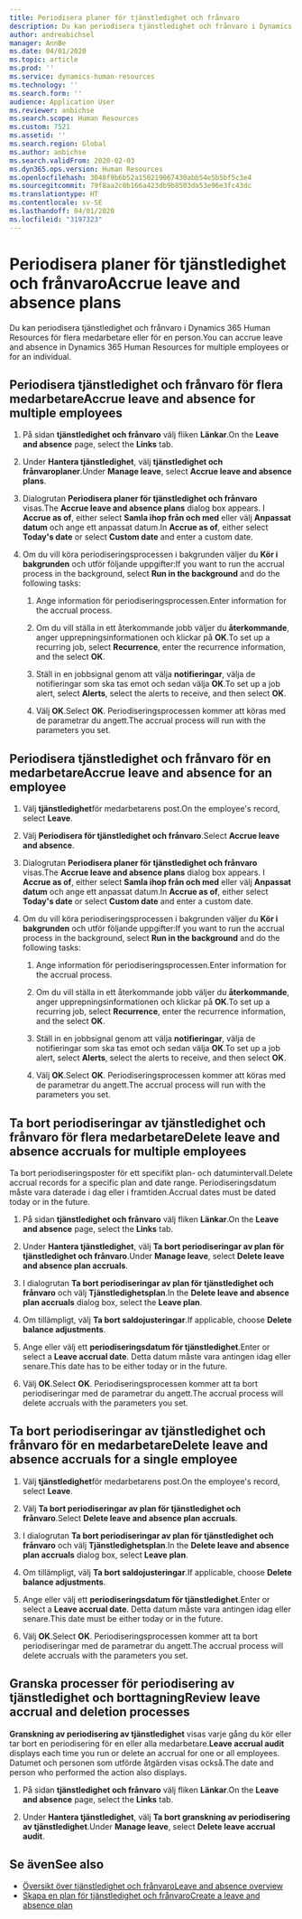```yaml
---
title: Periodisera planer för tjänstledighet och frånvaro
description: Du kan periodisera tjänstledighet och frånvaro i Dynamics 365 Human Resources för flera medarbetare eller för en person.
author: andreabichsel
manager: AnnBe
ms.date: 04/01/2020
ms.topic: article
ms.prod: ''
ms.service: dynamics-human-resources
ms.technology: ''
ms.search.form: ''
audience: Application User
ms.reviewer: anbichse
ms.search.scope: Human Resources
ms.custom: 7521
ms.assetid: ''
ms.search.region: Global
ms.author: anbichse
ms.search.validFrom: 2020-02-03
ms.dyn365.ops.version: Human Resources
ms.openlocfilehash: 3048f9b6b52a150219067430abb54e5b5bf5c3e4
ms.sourcegitcommit: 79f8aa2c0b166a423db9b8503da53e96e3fc43dc
ms.translationtype: HT
ms.contentlocale: sv-SE
ms.lasthandoff: 04/01/2020
ms.locfileid: "3197323"
---
```

# <a name="accrue-leave-and-absence-plans"></a><span data-ttu-id="8d104-103">Periodisera planer för tjänstledighet och frånvaro</span><span class="sxs-lookup"><span data-stu-id="8d104-103">Accrue leave and absence plans</span></span>

<span data-ttu-id="8d104-104">Du kan periodisera tjänstledighet och frånvaro i Dynamics 365 Human Resources för flera medarbetare eller för en person.</span><span class="sxs-lookup"><span data-stu-id="8d104-104">You can accrue leave and absence in Dynamics 365 Human Resources for multiple employees or for an individual.</span></span>

## <a name="accrue-leave-and-absence-for-multiple-employees"></a><span data-ttu-id="8d104-105">Periodisera tjänstledighet och frånvaro för flera medarbetare</span><span class="sxs-lookup"><span data-stu-id="8d104-105">Accrue leave and absence for multiple employees</span></span>

1. <span data-ttu-id="8d104-106">På sidan **tjänstledighet och frånvaro** välj fliken **Länkar**.</span><span class="sxs-lookup"><span data-stu-id="8d104-106">On the **Leave and absence** page, select the **Links** tab.</span></span>

2. <span data-ttu-id="8d104-107">Under **Hantera tjänstledighet**, välj **tjänstledighet och frånvaroplaner**.</span><span class="sxs-lookup"><span data-stu-id="8d104-107">Under **Manage leave**, select **Accrue leave and absence plans**.</span></span>

3. <span data-ttu-id="8d104-108">Dialogrutan **Periodisera planer för tjänstledighet och frånvaro** visas.</span><span class="sxs-lookup"><span data-stu-id="8d104-108">The **Accrue leave and absence plans** dialog box appears.</span></span> <span data-ttu-id="8d104-109">I **Accrue as of**, either select **Samla ihop från och med** eller välj **Anpassat datum** och ange ett anpassat datum.</span><span class="sxs-lookup"><span data-stu-id="8d104-109">In **Accrue as of**, either select **Today's date** or select **Custom date** and enter a custom date.</span></span>

4. <span data-ttu-id="8d104-110">Om du vill köra periodiseringsprocessen i bakgrunden väljer du **Kör i bakgrunden** och utför följande uppgifter:</span><span class="sxs-lookup"><span data-stu-id="8d104-110">If you want to run the accrual process in the background, select **Run in the background** and do the following tasks:</span></span>

   1. <span data-ttu-id="8d104-111">Ange information för periodiseringsprocessen.</span><span class="sxs-lookup"><span data-stu-id="8d104-111">Enter information for the accrual process.</span></span>

   2. <span data-ttu-id="8d104-112">Om du vill ställa in ett återkommande jobb väljer du **återkommande**, anger upprepningsinformationen och klickar på **OK**.</span><span class="sxs-lookup"><span data-stu-id="8d104-112">To set up a recurring job, select **Recurrence**, enter the recurrence information, and the select **OK**.</span></span>

   3. <span data-ttu-id="8d104-113">Ställ in en jobbsignal genom att välja **notifieringar**, välja de notifieringar som ska tas emot och sedan välja **OK**.</span><span class="sxs-lookup"><span data-stu-id="8d104-113">To set up a job alert, select **Alerts**, select the alerts to receive, and then select **OK**.</span></span>

   4. <span data-ttu-id="8d104-114">Välj **OK**.</span><span class="sxs-lookup"><span data-stu-id="8d104-114">Select **OK**.</span></span> <span data-ttu-id="8d104-115">Periodiseringsprocessen kommer att köras med de parametrar du angett.</span><span class="sxs-lookup"><span data-stu-id="8d104-115">The accrual process will run with the parameters you set.</span></span>

## <a name="accrue-leave-and-absence-for-an-employee"></a><span data-ttu-id="8d104-116">Periodisera tjänstledighet och frånvaro för en medarbetare</span><span class="sxs-lookup"><span data-stu-id="8d104-116">Accrue leave and absence for an employee</span></span>

1. <span data-ttu-id="8d104-117">Välj **tjänstledighet**för medarbetarens post.</span><span class="sxs-lookup"><span data-stu-id="8d104-117">On the employee's record, select **Leave**.</span></span>

2. <span data-ttu-id="8d104-118">Välj **Periodisera för tjänstledighet och frånvaro**.</span><span class="sxs-lookup"><span data-stu-id="8d104-118">Select **Accrue leave and absence**.</span></span>

3. <span data-ttu-id="8d104-119">Dialogrutan **Periodisera planer för tjänstledighet och frånvaro** visas.</span><span class="sxs-lookup"><span data-stu-id="8d104-119">The **Accrue leave and absence plans** dialog box appears.</span></span> <span data-ttu-id="8d104-120">I **Accrue as of**, either select **Samla ihop från och med** eller välj **Anpassat datum** och ange ett anpassat datum.</span><span class="sxs-lookup"><span data-stu-id="8d104-120">In **Accrue as of**, either select **Today's date** or select **Custom date** and enter a custom date.</span></span>

4. <span data-ttu-id="8d104-121">Om du vill köra periodiseringsprocessen i bakgrunden väljer du **Kör i bakgrunden** och utför följande uppgifter:</span><span class="sxs-lookup"><span data-stu-id="8d104-121">If you want to run the accrual process in the background, select **Run in the background** and do the following tasks:</span></span>

   1. <span data-ttu-id="8d104-122">Ange information för periodiseringsprocessen.</span><span class="sxs-lookup"><span data-stu-id="8d104-122">Enter information for the accrual process.</span></span>

   2. <span data-ttu-id="8d104-123">Om du vill ställa in ett återkommande jobb väljer du **återkommande**, anger upprepningsinformationen och klickar på **OK**.</span><span class="sxs-lookup"><span data-stu-id="8d104-123">To set up a recurring job, select **Recurrence**, enter the recurrence information, and the select **OK**.</span></span>

   3. <span data-ttu-id="8d104-124">Ställ in en jobbsignal genom att välja **notifieringar**, välja de notifieringar som ska tas emot och sedan välja **OK**.</span><span class="sxs-lookup"><span data-stu-id="8d104-124">To set up a job alert, select **Alerts**, select the alerts to receive, and then select **OK**.</span></span>

   4. <span data-ttu-id="8d104-125">Välj **OK**.</span><span class="sxs-lookup"><span data-stu-id="8d104-125">Select **OK**.</span></span> <span data-ttu-id="8d104-126">Periodiseringsprocessen kommer att köras med de parametrar du angett.</span><span class="sxs-lookup"><span data-stu-id="8d104-126">The accrual process will run with the parameters you set.</span></span>

## <a name="delete-leave-and-absence-accruals-for-multiple-employees"></a><span data-ttu-id="8d104-127">Ta bort periodiseringar av tjänstledighet och frånvaro för flera medarbetare</span><span class="sxs-lookup"><span data-stu-id="8d104-127">Delete leave and absence accruals for multiple employees</span></span>

<span data-ttu-id="8d104-128">Ta bort periodiseringsposter för ett specifikt plan- och datumintervall.</span><span class="sxs-lookup"><span data-stu-id="8d104-128">Delete accrual records for a specific plan and date range.</span></span> <span data-ttu-id="8d104-129">Periodiseringsdatum måste vara daterade i dag eller i framtiden.</span><span class="sxs-lookup"><span data-stu-id="8d104-129">Accrual dates must be dated today or in the future.</span></span>

1. <span data-ttu-id="8d104-130">På sidan **tjänstledighet och frånvaro** välj fliken **Länkar**.</span><span class="sxs-lookup"><span data-stu-id="8d104-130">On the **Leave and absence** page, select the **Links** tab.</span></span>

2. <span data-ttu-id="8d104-131">Under **Hantera tjänstledighet**, välj **Ta bort periodiseringar av plan för tjänstledighet och frånvaro**.</span><span class="sxs-lookup"><span data-stu-id="8d104-131">Under **Manage leave**, select **Delete leave and absence plan accruals**.</span></span>

3. <span data-ttu-id="8d104-132">I dialogrutan **Ta bort periodiseringar av plan för tjänstledighet och frånvaro** och välj **Tjänstledighetsplan**.</span><span class="sxs-lookup"><span data-stu-id="8d104-132">In the **Delete leave and absence plan accruals** dialog box, select the **Leave plan**.</span></span> 

4. <span data-ttu-id="8d104-133">Om tillämpligt, välj **Ta bort saldojusteringar**.</span><span class="sxs-lookup"><span data-stu-id="8d104-133">If applicable, choose **Delete balance adjustments**.</span></span>

5. <span data-ttu-id="8d104-134">Ange eller välj ett **periodiseringsdatum för tjänstledighet**.</span><span class="sxs-lookup"><span data-stu-id="8d104-134">Enter or select a **Leave accrual date**.</span></span> <span data-ttu-id="8d104-135">Detta datum måste vara antingen idag eller senare.</span><span class="sxs-lookup"><span data-stu-id="8d104-135">This date has to be either today or in the future.</span></span> 

6. <span data-ttu-id="8d104-136">Välj **OK**.</span><span class="sxs-lookup"><span data-stu-id="8d104-136">Select **OK**.</span></span> <span data-ttu-id="8d104-137">Periodiseringsprocessen kommer att ta bort periodiseringar med de parametrar du angett.</span><span class="sxs-lookup"><span data-stu-id="8d104-137">The accrual process will delete accruals with the parameters you set.</span></span> 

## <a name="delete-leave-and-absence-accruals-for-a-single-employee"></a><span data-ttu-id="8d104-138">Ta bort periodiseringar av tjänstledighet och frånvaro för en medarbetare</span><span class="sxs-lookup"><span data-stu-id="8d104-138">Delete leave and absence accruals for a single employee</span></span>

1. <span data-ttu-id="8d104-139">Välj **tjänstledighet**för medarbetarens post.</span><span class="sxs-lookup"><span data-stu-id="8d104-139">On the employee's record, select **Leave**.</span></span>

2. <span data-ttu-id="8d104-140">Välj **Ta bort periodiseringar av plan för tjänstledighet och frånvaro**.</span><span class="sxs-lookup"><span data-stu-id="8d104-140">Select **Delete leave and absence plan accruals**.</span></span>

3. <span data-ttu-id="8d104-141">I dialogrutan **Ta bort periodiseringar av plan för tjänstledighet och frånvaro** och välj **Tjänstledighetsplan**.</span><span class="sxs-lookup"><span data-stu-id="8d104-141">In the **Delete leave and absence plan accruals** dialog box, select **Leave plan**.</span></span> 

4. <span data-ttu-id="8d104-142">Om tillämpligt, välj **Ta bort saldojusteringar**.</span><span class="sxs-lookup"><span data-stu-id="8d104-142">If applicable, choose **Delete balance adjustments**.</span></span>

5. <span data-ttu-id="8d104-143">Ange eller välj ett **periodiseringsdatum för tjänstledighet**.</span><span class="sxs-lookup"><span data-stu-id="8d104-143">Enter or select a **Leave accrual date**.</span></span> <span data-ttu-id="8d104-144">Detta datum måste vara antingen idag eller senare.</span><span class="sxs-lookup"><span data-stu-id="8d104-144">This date must be either today or in the future.</span></span> 

6. <span data-ttu-id="8d104-145">Välj **OK**.</span><span class="sxs-lookup"><span data-stu-id="8d104-145">Select **OK**.</span></span> <span data-ttu-id="8d104-146">Periodiseringsprocessen kommer att ta bort periodiseringar med de parametrar du angett.</span><span class="sxs-lookup"><span data-stu-id="8d104-146">The accrual process will delete accruals with the parameters you set.</span></span> 

## <a name="review-leave-accrual-and-deletion-processes"></a><span data-ttu-id="8d104-147">Granska processer för periodisering av tjänstledighet och borttagning</span><span class="sxs-lookup"><span data-stu-id="8d104-147">Review leave accrual and deletion processes</span></span>

<span data-ttu-id="8d104-148">**Granskning av periodisering av tjänstledighet** visas varje gång du kör eller tar bort en periodisering för en eller alla medarbetare.</span><span class="sxs-lookup"><span data-stu-id="8d104-148">**Leave accrual audit** displays each time you run or delete an accrual for one or all employees.</span></span> <span data-ttu-id="8d104-149">Datumet och personen som utförde åtgärden visas också.</span><span class="sxs-lookup"><span data-stu-id="8d104-149">The date and person who performed the action also displays.</span></span>

1. <span data-ttu-id="8d104-150">På sidan **tjänstledighet och frånvaro** välj fliken **Länkar**.</span><span class="sxs-lookup"><span data-stu-id="8d104-150">On the **Leave and absence** page, select the **Links** tab.</span></span>

2. <span data-ttu-id="8d104-151">Under **Hantera tjänstledighet**, välj **Ta bort granskning av periodisering av tjänstledighet**.</span><span class="sxs-lookup"><span data-stu-id="8d104-151">Under **Manage leave**, select **Delete leave accrual audit**.</span></span>

## <a name="see-also"></a><span data-ttu-id="8d104-152">Se även</span><span class="sxs-lookup"><span data-stu-id="8d104-152">See also</span></span>

- [<span data-ttu-id="8d104-153">Översikt över tjänstledighet och frånvaro</span><span class="sxs-lookup"><span data-stu-id="8d104-153">Leave and absence overview</span></span>](hr-leave-and-absence-overview.md)
- [<span data-ttu-id="8d104-154">Skapa en plan för tjänstledighet och frånvaro</span><span class="sxs-lookup"><span data-stu-id="8d104-154">Create a leave and absence plan</span></span>](hr-leave-and-absence-plans.md)
